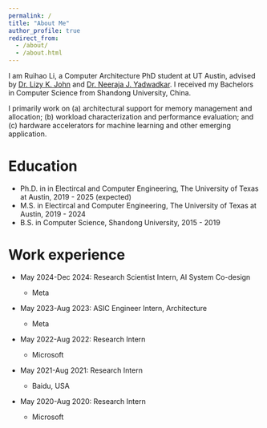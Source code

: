 ```yaml
---
permalink: /
title: "About Me"
author_profile: true
redirect_from: 
  - /about/
  - /about.html
---
```

I am Ruihao Li, a Computer Architecture PhD student at UT Austin, advised by [Dr. Lizy K. John](https://www.ece.utexas.edu/people/faculty/lizy-john) and [Dr. Neeraja J. Yadwadkar](https://sites.utexas.edu/neeraja/). 
I received my Bachelors in Computer Science from Shandong University, China. 

I primarily work on (a) architectural support for memory management and allocation; (b) workload characterization and performance evaluation; and (c) hardware accelerators for machine learning and other emerging application.

Education
======
* Ph.D. in in Electircal and Computer Engineering, The University of Texas at Austin, 2019 - 2025 (expected)
* M.S. in Electircal and Computer Engineering, The University of Texas at Austin, 2019 - 2024
* B.S. in Computer Science, Shandong University, 2015 - 2019

Work experience
======
* May 2024-Dec 2024: Research Scientist Intern, AI System Co-design
  * Meta

* May 2023-Aug 2023: ASIC Engineer Intern, Architecture
  * Meta

* May 2022-Aug 2022: Research Intern
  * Microsoft

* May 2021-Aug 2021: Research Intern
  * Baidu, USA

* May 2020-Aug 2020: Research Intern
  * Microsoft